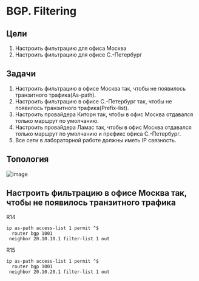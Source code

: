 # BGP. Filtering
## Цели  
1. Настроить фильтрацию для офиса Москва
2. Настроить фильтрацию для офисе С.-Петербург   
## Задачи
1. Настроить фильтрацию в офисе Москва так, чтобы не появилось транзитного трафика(As-path).  
2. Настроить фильтрацию в офисе С.-Петербург так, чтобы не появилось транзитного трафика(Prefix-list).  
3. Настроить провайдера Киторн так, чтобы в офис Москва отдавался только маршрут по умолчанию.  
4. Настроить провайдера Ламас так, чтобы в офис Москва отдавался только маршрут по умолчанию и префикс офиса С.-Петербург.  
5. Все сети в лабораторной работе должны иметь IP связность.

## Топология  

![image](https://github.com/a-trubin/OTUS-Network-engineer/assets/130133180/33477179-09af-4f81-9d19-45071f8a67da)

## Настроить фильтрацию в офисе Москва так, чтобы не появилось транзитного трафика

R14
```
ip as-path access-list 1 permit ^$
  router bgp 1001
 neighbor 20.10.10.1 filter-list 1 out
```

R15
```
ip as-path access-list 1 permit ^$
  router bgp 1001
 neighbor 20.10.20.1 filter-list 1 out
```
